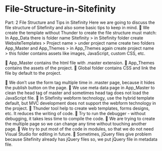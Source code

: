 # File-Structure-in-Sitefinity
Part: 2 File Structure and Tips in Sitefinity
Here we are going to discuss the file structure of Sitefinity and also some basic tips to keep in mind.
	We create the template without Thunder to create the file structure must match:
In App_Data there is folder name Sitefinity > in Sitefinity folder create WebsiteTemplates > Project name > under project name create two folders App_Master and App_Themes > in App_Themes again create project name > this folder contains assets like images, JavaScript, custom CSS, etc.

	App_Master contains the html file with .master extension.
	App_Themes contains the assets of the project.
	Global folder contains CSS and link the file by default to the project.
 
	We don’t use the form tag multiple time in .master page, because it hides the publish button on the page.
	We use meta data page in App_Master to clean the head tag of master and sometimes head tag does not load the JavaScript file.
	In Sitefinity webform technology, use the hybrid template default, but MVC development does not support the webform technology in the project.
	Thunder tool help to create web templates, forms designs, etc. It reduces the writing of code.
	Try to run the debugger - without debugging, it takes less time to compile the code.
	We are trying to create the multiple page so we can change any time without touching another page.
	We try to put most of the code in modules, so that we do not need Visual Studio for editing in future.
	Sometimes, jQuery files give problem because Sitefinity already has jQuery files so, we put jQuery file in metadata file.
